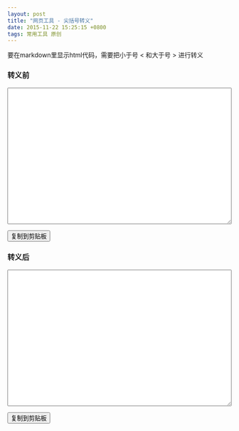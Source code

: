 ```yaml
---
layout: post
title: "网页工具 - 尖括号转义"
date: 2015-11-22 15:25:15 +0800
tags: 常用工具 原创
---
```


要在markdown里显示html代码，需要把小于号 < 和大于号 > 进行转义

### 转义前
<textarea id="text_before" class="minput" style="width:100%" rows="20"></textarea>
<button class="btn btn-primary btn-lg pagebtn" id="copy_before" data-container="body" data-toggle="manual" data-placement="right" data-content="已复制">复制到剪贴板</button>

### 转义后

<textarea id="text_after" class="minput" style="width:100%" rows="20"></textarea>
<button class="btn btn-primary btn-lg pagebtn" id="copy_after" data-container="body" data-toggle="manual" data-placement="right" data-content="已复制">复制到剪贴板</button>

<script type="text/javascript" src="{{ '/assets/js/clipboard.min.js' | prepend: site.baseurl }}"></script>
<script type="text/javascript">
	$(function () {
	  $('[data-toggle="popover"]').popover()
	})

	$("#text_before").keyup(function(){
		var text = $("#text_before").val();
		var escaped_text = text.replace(/</g, '&lt;').replace(/>/g, '&gt;')
		$("#text_after").val(escaped_text)
	});

	$("#text_after").keyup(function(){
		var text = $("#text_after").val();
		var unescaped_text = text.replace(/&lt;/g, '<').replace(/&gt;/g, '>')
		$("#text_before").val(unescaped_text)
	});

	$("#copy_before").click(function(){
		var text = $("#text_before").val();
		clipboard.copy(text).then(function(){
			$('#copy_before').popover('show')
		  }, function(err){
		 });
	})

	$('#copy_before').on('shown.bs.popover', function() {
    	setTimeout(function() {
        	$('#copy_before').popover('hide');
    	}, 1000);
	});

	$("#copy_after").click(function(){
		var text = $("#text_after").val();
		clipboard.copy(text).then(function(){
			$('#copy_after').popover('show')
		  }, function(err){
		 });
	})

	$('#copy_after').on('shown.bs.popover', function() {
    	setTimeout(function() {
        	$('#copy_after').popover('hide');
    	}, 1000);
	});
</script>
